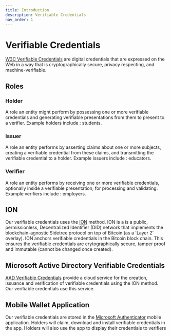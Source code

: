 ```yaml
---
title: Introduction
description: Verifiable Credentials
nav_order: 1
---
```


# Verifiable Credentials

[W3C Verifiable Credentials](https://www.w3.org/TR/vc-data-model/) are digital credentials that are expressed on the Web in a way that is cryptographically secure, privacy respecting, and machine-verifiable.

## Roles

### Holder

A role an entity might perform by possessing one or more verifiable credentials and generating verifiable presentations from them to present to a verifier. Example holders include : students.

### Issuer

A role an entity performs by asserting claims about one or more subjects, creating a verifiable credential from these claims, and transmitting the verifiable credential to a holder. Example issuers include : educators.

### Verifier

A role an entity performs by receiving one or more verifiable credentials, optionally inside a verifiable presentation, for processing and validating. Example verifiers include : employers.

## ION

Our verifiable credentials uses the [ION](https://didproject.azurewebsites.net/docs/ion-sidetree.html) method. ION is a is a public, permissionless, Decentralized Identifier (DID) network that implements the blockchain-agnostic Sidetree protocol on top of Bitcoin (as a 'Layer 2' overlay). ION anchors verifiable credentials in the Bitcoin block chain. This ensures the verifiable credentials are crytographically secure, tamper proof and immutable (cannot be changed once created).

## Microsoft Active Directory Verifiable Credentials

[AAD Verifiable Credentials](https://docs.microsoft.com/en-us/azure/active-directory/verifiable-credentials/) provide a cloud service for the creation, issuance and verification of verifiable credentials using the ION method. Our verifiable credentials use this service.

## Mobile Wallet Application

Our verifiable credentials are stored in the [Microsoft Authenticator](https://www.microsoft.com/en-us/security/mobile-authenticator-app) mobile application. Holders will claim, download and install verifiable credentials in the app. Holders will also use the app to display their credentials to verifiers



